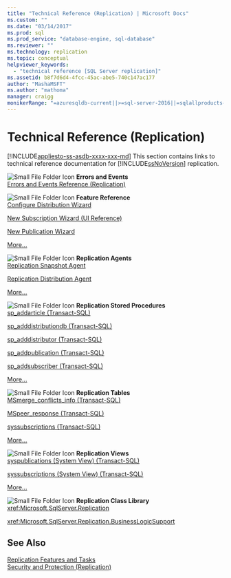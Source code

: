 ```yaml
---
title: "Technical Reference (Replication) | Microsoft Docs"
ms.custom: ""
ms.date: "03/14/2017"
ms.prod: sql
ms.prod_service: "database-engine, sql-database"
ms.reviewer: ""
ms.technology: replication
ms.topic: conceptual
helpviewer_keywords: 
  - "technical reference [SQL Server replication]"
ms.assetid: b8f7d6d4-4fcc-45ac-abe5-740c147ac177
author: "MashaMSFT"
ms.author: "mathoma"
manager: craigg
monikerRange: "=azuresqldb-current||>=sql-server-2016||=sqlallproducts-allversions||>=sql-server-linux-2017||=azuresqldb-mi-current"
---
```

# Technical Reference (Replication)
[!INCLUDE[appliesto-ss-asdb-xxxx-xxx-md](../../includes/appliesto-ss-asdb-xxxx-xxx-md.md)]
  This section contains links to technical reference documentation for [!INCLUDE[ssNoVersion](../../includes/ssnoversion-md.md)] replication.  
  
 ![Small File Folder Icon](../../analysis-services/media/filefolder-small.png "Small File Folder Icon") **Errors and Events**  
 [Errors and Events Reference &#40;Replication&#41;](../../relational-databases/replication/errors-and-events-reference-replication.md)  
  
 ![Small File Folder Icon](../../analysis-services/media/filefolder-small.png "Small File Folder Icon") **Feature Reference**  
 [Configure Distribution Wizard](../../relational-databases/replication/configure-distribution-wizard.md)  
  
 [New Subscription Wizard &#40;UI Reference&#41;](../../relational-databases/replication/new-subscription-wizard-ui-reference.md)  
  
 [New Publication Wizard](../../relational-databases/replication/new-publication-wizard.md)  
  
 [More…](../../relational-databases/replication/properties-reference-replication.md)  
  
 ![Small File Folder Icon](../../analysis-services/media/filefolder-small.png "Small File Folder Icon") **Replication Agents**  
 [Replication Snapshot Agent](../../relational-databases/replication/agents/replication-snapshot-agent.md)  
  
 [Replication Distribution Agent](../../relational-databases/replication/agents/replication-distribution-agent.md)  
  
 [More…](../../relational-databases/replication/agents/replication-agents.md)  
  
 ![Small File Folder Icon](../../analysis-services/media/filefolder-small.png "Small File Folder Icon") **Replication Stored Procedures**  
 [sp_addarticle &#40;Transact-SQL&#41;](../../relational-databases/system-stored-procedures/sp-addarticle-transact-sql.md)  
  
 [sp_adddistributiondb &#40;Transact-SQL&#41;](../../relational-databases/system-stored-procedures/sp-adddistributiondb-transact-sql.md)  
  
 [sp_adddistributor &#40;Transact-SQL&#41;](../../relational-databases/system-stored-procedures/sp-adddistributor-transact-sql.md)  
  
 [sp_addpublication &#40;Transact-SQL&#41;](../../relational-databases/system-stored-procedures/sp-addpublication-transact-sql.md)  
  
 [sp_addsubscriber &#40;Transact-SQL&#41;](../../relational-databases/system-stored-procedures/sp-addsubscriber-transact-sql.md)  
  
 [More…](../../relational-databases/system-stored-procedures/replication-stored-procedures-transact-sql.md)  
  
 ![Small File Folder Icon](../../analysis-services/media/filefolder-small.png "Small File Folder Icon") **Replication Tables**  
 [MSmerge_conflicts_info &#40;Transact-SQL&#41;](../../relational-databases/system-tables/msmerge-conflicts-info-transact-sql.md)  
  
 [MSpeer_response &#40;Transact-SQL&#41;](../../relational-databases/system-tables/mspeer-response-transact-sql.md)  
  
 [syssubscriptions &#40;Transact-SQL&#41;](../../relational-databases/system-tables/syssubscriptions-transact-sql.md)  
  
 [More…](../../relational-databases/system-tables/replication-tables-transact-sql.md)  
  
 ![Small File Folder Icon](../../analysis-services/media/filefolder-small.png "Small File Folder Icon") **Replication Views**  
 [syspublications &#40;System View&#41; &#40;Transact-SQL&#41;](../../relational-databases/system-views/syspublications-system-view-transact-sql.md)  
  
 [syssubscriptions &#40;System View&#41; &#40;Transact-SQL&#41;](../../relational-databases/system-views/syssubscriptions-system-view-transact-sql.md)  
  
 [More…](../../relational-databases/system-views/replication-views-transact-sql.md)  
  
 ![Small File Folder Icon](../../analysis-services/media/filefolder-small.png "Small File Folder Icon") **Replication Class Library**  
 <xref:Microsoft.SqlServer.Replication>  
  
 <xref:Microsoft.SqlServer.Replication.BusinessLogicSupport>  
  
## See Also  
 [Replication Features and Tasks](../../relational-databases/replication/replication-features-and-tasks.md)   
 [Security and Protection &#40;Replication&#41;](../../relational-databases/replication/security/security-and-protection-replication.md)  
  
  

